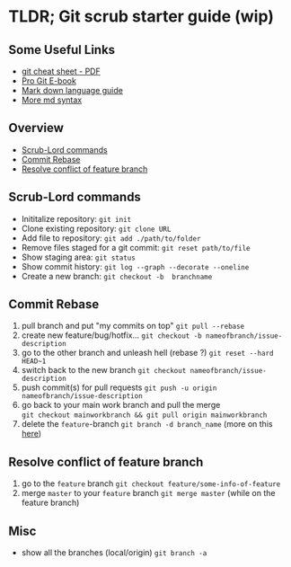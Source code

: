 # TLDR; Git scrub starter guide (wip)

## Some Useful Links

* [git cheat sheet - PDF](https://github.github.com/training-kit/downloads/github-git-cheat-sheet.pdf)
* [Pro Git E-book](https://git-scm.com/book/en/v2)
* [Mark down language guide](https://guides.github.com/features/mastering-markdown/)
* [More md syntax](https://www.markdownguide.org/basic-syntax)

## Overview
* [Scrub-Lord commands](#scrub-lord-commands)
* [Commit Rebase](#commit-rebase)
* [Resolve conflict of feature branch](resolve-conflict-of-feature-branch)

## Scrub-Lord commands
- Inititalize repository: `git init`
- Clone existing repository: `git clone URL`
- Add file to repository: `git add ./path/to/folder`
- Remove files staged for a git commit: `git reset path/to/file`
- Show staging area: `git status`
- Show commit history: `git log --graph --decorate --oneline`
- Create a new branch: `git checkout -b  branchname`

## Commit Rebase

1. pull branch and put "my commits on top" `git pull --rebase`
1. create new feature/bug/hotfix... `git checkout -b nameofbranch/issue-description`
1. go to the other branch and unleash hell (rebase ?) `git reset --hard HEAD~1`
1. switch back to the new branch `git checkout nameofbranch/issue-description`
1. push commit(s) for pull requests `git push -u origin nameofbranch/issue-description`
1. go back to your main work branch and pull the merge<br/>`git checkout mainworkbranch && git pull origin mainworkbranch`
1. delete the `feature`-branch `git branch -d branch_name` (more on this [here](https://linuxize.com/post/how-to-delete-local-and-remote-git-branch/))

## Resolve conflict of feature branch

1. go to the `feature` branch `git checkout feature/some-info-of-feature`
1. merge `master` to your `feature` branch `git merge master` (while on the feature branch)

## Misc

- show all the branches (local/origin) `git branch -a`
